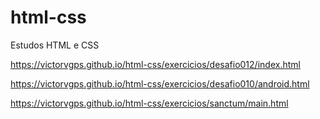 # html-css
 Estudos HTML e CSS

 https://victorvgps.github.io/html-css/exercicios/desafio012/index.html
 
 https://victorvgps.github.io/html-css/exercicios/desafio010/android.html
 
 https://victorvgps.github.io/html-css/exercicios/sanctum/main.html
 
